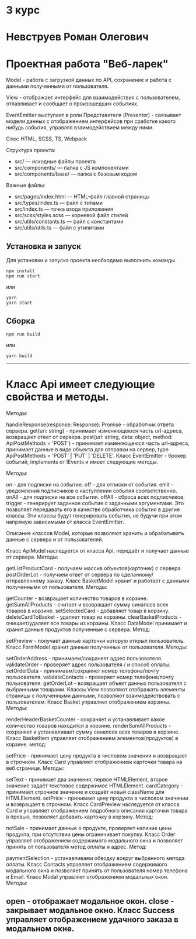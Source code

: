 # 3 курс
# Невструев Роман Олегович
# Проектная работа "Веб-ларек"
Model - работа с загрузкой данных по API, сохранение и работа с данными полученными от пользователя.

View - отображает интерфейс для взаимодействия с пользователем, отлавливает и сообщает о произошедших событиях.

EventEmitter выступает в роли Представителя (Presenter) - связывает модели данных с отображением интерфейсов при сработке какого нибудь события, управляя взаимодействием между ними.

Стек: HTML, SCSS, TS, Webpack

Структура проекта:
- src/ — исходные файлы проекта
- src/components/ — папка с JS компонентами
- src/components/base/ — папка с базовым кодом

Важные файлы:
- src/pages/index.html — HTML-файл главной страницы
- src/types/index.ts — файл с типами
- src/index.ts — точка входа приложения
- src/scss/styles.scss — корневой файл стилей
- src/utils/constants.ts — файл с константами
- src/utils/utils.ts — файл с утилитами

## Установка и запуск
Для установки и запуска проекта необходимо выполнить команды

```
npm install
npm run start
```

или

```
yarn
yarn start
```
## Сборка

```
npm run build
```

или

```
yarn build
```
---
# Класс Api имеет следующие свойства и методы.
Методы:

handleResponse(response: Response): Promise<object> - обработчик ответа сервера.
get(uri: string) - принимает изменяющеюся часть url-адреса, возвращает ответ от сервера.
post(uri: string, data: object, method: ApiPostMethods = 'POST') - принимает изменяющеюся часть url-адреса, принимает данные в виде объекта для отправки на сервер, type ApiPostMethods = 'POST' | 'PUT' | 'DELETE'.
Класс EventEmitter - брокер событий, implements от IEvents и имеет следующие методы.


Методы:

on - для подписки на событие.
off - для отписки от события.
emit - уведомления подписчиков о наступлении события соответственно.
onAll - для подписки на все события.
offAll - сброса всех подписчиков.
trigger - генерирует заданное событие с заданными аргументами. Это позволяет передавать его в качестве обработчика события в другие классы. Эти классы будут генерировать события, не будучи при этом напрямую зависимыми от класса EventEmitter.

Описание классов Model, которые позволяют хранить и обрабатывать данные с сервера и от пользователей.

Класс ApiModel наследуется от класса Api, передаёт и получает данные от сервера.
Методы:

getListProductCard - получаем массив объектов(карточек) с сервера.
postOrderLot - получаем ответ от сервера по сделанному/отправленному заказу.
Класс BasketModel хранит и работает с данными полученными от пользователя.
Методы:

getCounter - возвращает количество товаров в корзине.
getSumAllProducts - считает и возвращает сумму синапсов всех товаров в корзине.
setSelectedСard - добавляет товар в корзину.
deleteCardToBasket - удаляет товар из корзины.
clearBasketProducts - очищает/удаляет все товары из корзины.
Класс DataModel принимает и хранит данные продуктов полученные с сервера.
Метод:

setPreview - получает данные карточки которую открыл пользователь.
Класс FormModel хранит данные полученные от пользователя.
Методы:

setOrderAddress - принимаем/сохраняет адрес пользователя.
validateOrder - проверяет адрес пользователя / и способ оплаты.
setOrderData - принимаем/сохраняет номер телефона/почту пользователя.
validateContacts - проверяет номер телефона/почту пользователя.
getOrderLot - возвращает объект данных пользователя с выбранными товарами.
Классы View позволяют отображать элементы страницы с полученными данными, позволяют взаимодействовать с пользователем.
Класс Basket управляет отображением корзины.
Методы:

renderHeaderBasketCounter - сохраняет и устанавливает какое количество товаров находится в корзине.
renderSumAllProducts - сохраняет и устанавливает сумму синапсов всех товаров в корзине.
Класс BasketItem управляет отображением элементов(продуктов) в корзине.
метод:

setPrice - принимает цену продукта в числовом значении и возвращает в строчном.
Класс Card управляет отображением карточки товара на веб странице.
Методы:

setText - принимает два значения, первое HTMLElement, второе значение задаёт текстовое содержимое HTMLElement.
cardCategory - принимает строчное значение и создаёт новый className для HTMLElement.
setPrice - принимает цену продукта в числовом значении и возвращает в строчном.
Класс CardPreview наследуется от класса Card и управляет отображением подробного описания карточки товара в превью, позволяет добавить карточку в корзину.
Метод:

notSale - принимает данные о продукте, проверяет наличие цены продукта, при отсутствии цены ограничивает покупку.
Класс Order управляет отображением содержимого модального окна и позволяет принять от пользователя метод оплаты и адрес.
Метод:

paymentSelection - устанавливаем обводку вокруг выбранного метода оплаты.
Класс Contacts управляет отображением содержимого модального окна и позволяет принять от пользователя номер телефона и Email.
Класс Modal управляет отображением модальных окон.
Методы:

open - отображает модальное окон.
close - закрывает модальное окно.
Класс Success управляет отображением удачного заказа в модальном окне.
---